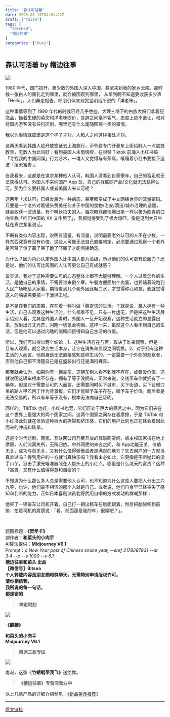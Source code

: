 ```yaml
---
title: "靠认可活着"
date: 2025-01-15T04:01:22Z
draft: ["false"]
tags: [
  "fetched",
  "槽边往事"
]
categories: ["Duty"]
---
```

靠认可活着 by 槽边往事
------
<div><p><img data-galleryid="" data-imgfileid="505318636" data-ratio="1.32734375" data-s="300,640" data-src="https://mmbiz.qpic.cn/mmbiz_jpg/Ia6gU9JNtkr3f3yx7csp5BFCtIYg68mlrfBygUjuPnJ2UWYtrUsiaqIMGibxgdGo2RhLWvjDNLSNZcPPIicplaQqA/640?wx_fmt=jpeg&amp;from=appmsg" data-type="jpeg" data-w="1280" src="https://mmbiz.qpic.cn/mmbiz_jpg/Ia6gU9JNtkr3f3yx7csp5BFCtIYg68mlrfBygUjuPnJ2UWYtrUsiaqIMGibxgdGo2RhLWvjDNLSNZcPPIicplaQqA/640?wx_fmt=jpeg&amp;from=appmsg"></p><p><span>1980 年代，国门初开，极少数的外国人深入中国，甚至来到我的家乡云南。那时候一张白人的面孔走到哪里，就会被围观到哪里， 从早到晚不知道要收获多少声「Hello」。人们奔走相告，呼朋引伴来观赏昆明话所说的「洋老咪」。</span></p><p><span>这种事情等到了 1990 年代的时候已经几乎绝迹，大理三塔下的白族大妈们拿着纪念品，操着生硬的英文和洋老咪砍价，言辞之间毫不客气，态度上绝不退让，和对待国内游客没有任何区别，哪里还有什么尾随围观一类的事情。</span></p><p><span>我以为事情就应该是这个样子才对，人和人之间这样相处才对。</span></p><p><span>这两天看到韩国人趁开放签证去上海旅行，沪爷要专门开豪车上街给韩人一点震撼教育，无数人为此叫好；看到美国人未雨绸缪，在封禁 Tiktok 前涌入小红书搞「寻找我的中国间谍」行为艺术，一堆人又觉得与有荣焉，嚷嚷着小红书要接下这波「泼天富贵」。</span></p><p><span>在我看来，这都是在谋求某种他人认可。韩国人没看到自家豪车，自己的富足就无法获得认可。外国人不来纯国产 App 玩，自己的互联网产品/文化就无法获得认可。那为什么要韩国人或者美国人来认可呢？</span></p><p><span>这两年「求认可」已经发展为一种病态，甚至都变成了中文网络世界的流量密码。只要是一个老外对着镜头赞美任何关于中国的食物/治安/清洁/城市治理的话题，就会收获一波流量。有个叫伏拉夫的人，每次眼球都快爆出来一样以极为欣喜的口吻宣称「咱们中国的 XX 又牛屄了」，我都觉得受到了极大惊吓，像是见到大只牛蛙在真空泵里说话。</span></p><p><span>不断有类似内容出现，说明有流量。有流量，说明需要老外认可的人不在少数。一样东西究竟有没有价值，这些人可能无法自己直接判定，必须要通过观察一个老外是否赞了惊了震了哭了跪了吓尿了才能间接确定。</span></p><p><span>为什么？因为内心认定外国人比中国人更为高级，所以他们的认可更有说服力？还是说，他们的认可比周围的人认可更让自己有成就感？<br></span></p><p><span>说实话，我对于这种需要认可的心态整体上都不大能够理解。一个人过着怎样的生活，是他自己的事情，不需要谁来戳个章。午餐方便面加个卤蛋，也要端着碗跑到人民广场吃给大家看，期待看到几个老外因此咽口水，才觉得称心如意，我就觉得这人的脑袋需要搞一下泄洪工程。</span></p><p><span>是不是在我们的周围，存在着一种叫做「薛定谔的生活」？就是说，某人拥有一种生活，自己去观察这种生活时，什么都看不见，只有一片虚无。但是把这种生活展示给别人看，尤其是外国人看时，外国人一旦开始观察，这种生活就立即显露出来，放射出万丈光芒，闪瞎一切氪金狗眼。这样一来，虽然这个人看不到自己的生活，但是他可以通过闪瞎的眼睛间接得知自己生活的价值。</span></p><p><span>所以，我们可以得出两个结论：1、这种生活存在与否，取决于谁来观察，但是一旦有人观察，就会改变生活本身，让它在消失和显现之间切换。2、对于拥有这种生活的人而言，他自身是无法直接感知这种生活的，一定需要一个外部的观察者，否则他自己都不清楚自己是在盛装出行还是满街裸奔。</span></p><p><span>那我就会认为，如果你有一辆豪车，这辆车别人看不到就不存在，或者没价值，这就说明这辆车根本不存在，拥有了等于没拥有。正常来说，交钱买车你就拥有了一辆车。但是对于需要认可的人而言，还需要同时买下城市，买下街道，买下目瞪口呆的路人甲乙丙丁作为背景板，它们才能赋予车子存在，赋予车子价值。而后者是无法交易的，所以有车等于没有，根本无法向自己证明。<br></span></p><p><span>同样的，TikTok 也好，小红书也罢，它们正处于巨大的痛苦之中。因为它们夹在这个世界上最强大的两个国家之间，这两个国家之间存在着摩擦，于是 TikTok 和小红书此刻就在体验这种巨大的撕裂和挤压感，它们的用户此刻也正在体会着因此而来的冲击和眩晕。</span></p><p><span>这是个时代悲剧，网民、互联网公司乃至开放的互联网空间，被主权国家按在地上摩擦，人们流离失所，无所归依。中外网民的来去之间，和 App功能无关，价值无关，成功与否无关，又有什么值得骄傲或者是满足的地方？失去用户的一方就当真难过吗？得到用户的一方就当真快乐吗？我看未必如此，它更像是不断抛起的烫手山芋，狙击手激光瞄准器照在人额头上的小红点，哪里是什么泼天的富贵？这种「富贵」又有什么值得得意和自豪的？</span></p><p><span>不知道为什么那么多人总是需要他人认可，也不知道为什么这些人要把人分出三六九等，也许，他们最不相信的那个人就是自己。或者说，他们自身早已经丧失了感知和判断的能力。正如日本喜剧演员北野武用自嘲的方式发动的群嘲那样：</span></p><p><span>他买了一辆豪车让司机开着，自己打一辆出租车在后面跟着，然后把脑袋伸到前排，拍着司机的肩膀说：「看，前面那是我的车，很屌吧？」。</span></p><p><span><br></span></p><section><mp-common-product data-cardtype="0" data-windowproduct="v1=HIYPKKXkq4uO6-9hujvsVOSM1OiSXOfptv8er3YLSO-y_SoHnW7Gy5Lmn3pioPdXMg" data-title="云南鲜花饼（每盒6枚）" data-immutable="1" data-type="0" data-pluginname="mpcommonproduct" data-customstyle='{"display":"block","height":"481px"}' data-req-scene="2"></mp-common-product></section><p><span></span></p><section><span>题图标题：</span><strong><span>《贺年卡</span><span>》</span></strong></section><section><strong><span></span></strong></section><section><span>创作者：<strong>和菜头的小肉手</strong></span></section><section><span>AI算法提供：<strong>Midjourney V6.1</strong></span></section><section><span>Prompt：</span><em><em><span><span><em><em><span><span><em><span><em><span></span></em><em><span><em><span><em><span>a New Year post of Chinese snake year, --sref 2178287831 --ar 3:4 --p --s 1000</span></em></span></em></span></em></span></em> </span></span></em></em></span></span></em>--v 6.1</em><span></span></section><section><span><strong><span>槽边往事</span></strong><span><strong>和菜头 出品</strong></span></span></section><section><span><strong><span><strong>【微信号】</strong></span><span><strong>Bitsea </strong></span></strong></span></section><section><span><strong>个人转载内容至朋友圈和群聊天，无需特别申请版权许可。</strong></span></section><section><span><strong>请你相信我，</strong></span></section><section><span><strong>我所说的每一句话，</strong></span></section><section><span><strong>都是错的</strong></span></section><section><mp-common-profile data-id="MjM5MjAzODU2MA==" data-pluginname="mpprofile" data-headimg="http://mmbiz.qpic.cn/mmbiz_png/Ia6gU9JNtkqHEnONjkaACAcIYMNVibNzxL0jgSVwic1U7kJM6Jz1yXVx9v30ibMUvCqLRO9C2a9zJySkbFb9HgvrA/0?wx_fmt=png" data-nickname="槽边往事" data-alias="bitsea" data-signature=" " data-from="2" data-weuitheme="light"></mp-common-profile></section><blockquote><section><span><strong> </strong><strong>禅定时刻</strong></span></section></blockquote><p><img data-cropselx1="0" data-cropselx2="578" data-cropsely1="0" data-cropsely2="324" data-galleryid="" data-imgfileid="505318641" data-ratio="1.32734375" data-s="300,640" data-src="https://mmbiz.qpic.cn/mmbiz_jpg/Ia6gU9JNtkr3f3yx7csp5BFCtIYg68mlIdCgHTAdRCdkJPgxpZoDhPiaWG6ZSO89rAollI8Xib39HUWKibf6rPd1g/640?wx_fmt=jpeg&amp;from=appmsg" data-type="jpeg" data-w="1280" src="https://mmbiz.qpic.cn/mmbiz_jpg/Ia6gU9JNtkr3f3yx7csp5BFCtIYg68mlIdCgHTAdRCdkJPgxpZoDhPiaWG6ZSO89rAollI8Xib39HUWKibf6rPd1g/640?wx_fmt=jpeg&amp;from=appmsg"></p><p><strong>《麒麟</strong><strong><span>》</span></strong></p><section><span><strong>和菜头的小肉手</strong></span></section><section><span><strong>Midjourney V6.1</strong></span></section><blockquote><section><span><strong> 南派三叔专区</strong></span></section></blockquote><p><img data-cropselx1="0" data-cropselx2="578" data-cropsely1="0" data-cropsely2="324" data-galleryid="" data-imgfileid="505318640" data-ratio="1.32734375" data-s="300,640" data-src="https://mmbiz.qpic.cn/mmbiz_jpg/Ia6gU9JNtkoOKiaEBCNBKbSUOialtG9dSMBCBxQM7fXEYLWfZZibYwT6qJPvSuH8E3cpib2HjrzLhyhRRRL5niaftOA/640?wx_fmt=jpeg&amp;from=appmsg" data-type="jpeg" data-w="1280" src="https://mmbiz.qpic.cn/mmbiz_jpg/Ia6gU9JNtkoOKiaEBCNBKbSUOialtG9dSMBCBxQM7fXEYLWfZZibYwT6qJPvSuH8E3cpib2HjrzLhyhRRRL5niaftOA/640?wx_fmt=jpeg&amp;from=appmsg"></p><p><span>南派，这张《<strong>竹蜻蜓带我飞</strong><strong>》</strong>送给你。</span></p><blockquote><section><span><strong> 《槽边往事》专营店营业中</strong></span></section></blockquote><section><mp-common-miniprogram data-miniprogram-nickname="菜头特选C" data-miniprogram-avatar="http://mmbiz.qpic.cn/mmbiz_png/iaAg0lgnpD6e71CwTVA3stu7V9nMGa9RouiaNbdA4XAp8D2dpRaXpaibTiakdd3hCeczhMGlvsFyWVFStn5xE55A1A/640?wx_fmt=png&amp;wxfrom=200" data-miniprogram-title="西双版纳玉巴掌玉米可爱上线" data-miniprogram-imageurl="http://mmbiz.qpic.cn/mmbiz_jpg/Ia6gU9JNtkqBPKEm9Hib1SIvDehevy8TYAScL0XiaAxGfaAl5x1jsibddTkXNV2dOToxE8VqQWPsiaCmRN1iaUXktKQ/0?wx_fmt=jpeg" data-miniprogram-type="card" data-miniprogram-servicetype="0" data-pluginname="insertminiprogram" data-miniprogram-appid="wxf3e6055a60a19d97" data-miniprogram-imageurlback="http%3A%2F%2Fmmbiz.qpic.cn%2Fmmbiz_png%2FIa6gU9JNtkqBPKEm9Hib1SIvDehevy8TY8e6jysj9TAc6nSuKlHyEZILmAV5WGkHO1lfia0S4HgW4y8YKjMcfkicw%2F0%3Fwx_fmt%3Dpng" data-miniprogram-cropperinfo="%7B%22c%22%3A%7B%22x%22%3A0%2C%22y%22%3A23%2C%22x2%22%3A245%2C%22y2%22%3A219%2C%22w%22%3A245%2C%22h%22%3A196%7D%7D" data-miniprogram-path="pages/home/dashboard/index"></mp-common-miniprogram></section><section><mp-common-miniprogram data-miniprogram-nickname="菜头特选C" data-miniprogram-avatar="http://mmbiz.qpic.cn/mmbiz_png/iaAg0lgnpD6e71CwTVA3stu7V9nMGa9RouiaNbdA4XAp8D2dpRaXpaibTiakdd3hCeczhMGlvsFyWVFStn5xE55A1A/640?wx_fmt=png&amp;wxfrom=200" data-miniprogram-title="一年一度腊梅上线" data-miniprogram-imageurl="http://mmbiz.qpic.cn/mmbiz_jpg/Ia6gU9JNtkq93TDyiaPiatHXn3OhLhoghwrl4bBTWib4QeicK2jqGxlqibfRhVOyPdibia3e0uP8nVPF5MTJkYC2073GQ/0?wx_fmt=jpeg" data-miniprogram-type="card" data-miniprogram-servicetype="0" data-pluginname="insertminiprogram" data-miniprogram-appid="wxf3e6055a60a19d97" data-miniprogram-imageurlback="http%3A%2F%2Fmmbiz.qpic.cn%2Fmmbiz_jpg%2FIa6gU9JNtkq93TDyiaPiatHXn3OhLhoghw2tE2DaAbs2zqZa5muoouSaPQTuqe4aETYFnxsjgicg9Q93FicX3NkdVQ%2F0%3Fwx_fmt%3Djpeg" data-miniprogram-cropperinfo="%7B%22c%22%3A%7B%22x%22%3A8%2C%22y%22%3A0%2C%22x2%22%3A236.75%2C%22y2%22%3A183%2C%22w%22%3A228.75%2C%22h%22%3A183%7D%7D" data-miniprogram-path="pages/home/dashboard/index"></mp-common-miniprogram></section><section><mp-common-miniprogram data-miniprogram-nickname="菜头特选C" data-miniprogram-avatar="http://mmbiz.qpic.cn/mmbiz_png/iaAg0lgnpD6e71CwTVA3stu7V9nMGa9RouiaNbdA4XAp8D2dpRaXpaibTiakdd3hCeczhMGlvsFyWVFStn5xE55A1A/640?wx_fmt=png&amp;wxfrom=200" data-miniprogram-title="新春限定礼盒上线" data-miniprogram-imageurl="http://mmbiz.qpic.cn/mmbiz_jpg/Ia6gU9JNtkqyezEQAvtymf1cQsYhcYldCkPl2ib1ia0d92zpco2FJyCjlZ5EYx4E5AcwK9WYYKiaAZDhd9fRCaXjA/0?wx_fmt=jpeg" data-miniprogram-type="card" data-miniprogram-servicetype="0" data-pluginname="insertminiprogram" data-miniprogram-appid="wxf3e6055a60a19d97" data-miniprogram-imageurlback="http%3A%2F%2Fmmbiz.qpic.cn%2Fmmbiz_png%2FIa6gU9JNtkqyezEQAvtymf1cQsYhcYldH8gZEncSScPnCIZSycLjZbtEjkq0sUwR0kQtSI4g9v2t4qC7BfhFTQ%2F0%3Fwx_fmt%3Dpng" data-miniprogram-cropperinfo="%7B%22c%22%3A%7B%22x%22%3A0%2C%22y%22%3A5%2C%22x2%22%3A245%2C%22y2%22%3A201%2C%22w%22%3A245%2C%22h%22%3A196%7D%7D" data-miniprogram-path="pages/home/dashboard/index"></mp-common-miniprogram></section><p>以上几款产品的详细介绍参见：《<a target="_blank" href="https://mp.weixin.qq.com/s?__biz=MjM5MjAzODU2MA==&amp;mid=2652801681&amp;idx=1&amp;sn=14620ec952928e23d02fc38dcf3acdeb&amp;scene=21#wechat_redirect" textvalue="新品美食推荐" linktype="text" imgurl="" imgdata="null" data-itemshowtype="0" tab="innerlink" data-linktype="2">新品美食推荐</a>》</p><section><mp-common-redpacket data-pluginname="redpacketcover" data-w="286" data-ratio="1.5664335664335665" data-name="%E6%A7%BD%E8%BE%B9%E5%BE%80%E4%BA%8B" data-receiveimg="https%3A%2F%2Fsnssvppica.video.qq.com%2Fsvid%2FpKPk5ZJtp5Frp1UX9-avGrhEWLg8Ld0XEBKBzWsLjT9ZJ3lwArXwp9eQAmNgAPTVS%3Fhy%3DSH%26dis_k%3D9c5192ff0f8f053c9dac58035cc8e633ba4ccba3%26dis_t%3D3313703063" data-synthetic="0" data-coveruri="NPC_iXWCyHnP1pV" data-bizuin="2392038560" data-orderid="14570198166412833728" data-openimg="https%3A%2F%2Fsnssvppicd.video.qq.com%2Fsvid%2FpKPk5ZJtp5Frp1UX9-avGrkxGK5vlHImql4nwMEEzeJM4DQpaVTzH3IQD1Jbwfxne%3Fhy%3DSH%26dis_k%3Da7add53c17ad6211e5985d636b39399528788a39%26dis_t%3D3313703063" data-is-purchase-order="1" data-errortype=""></mp-common-redpacket></section><p><span></span></p><p><mp-style-type data-value="3"></mp-style-type></p></div>  
<hr>
<a href="https://mp.weixin.qq.com/s/GBMFJEd5c_9_-4dh7CMMVQ",target="_blank" rel="noopener noreferrer">原文链接</a>
